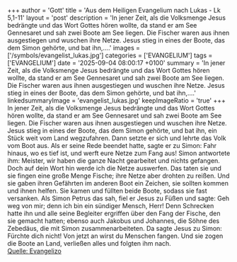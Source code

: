 +++
author = 'Gott'
title = 'Aus dem Heiligen Evangelium nach Lukas - Lk 5,1-11'
layout = 'post'
description = 'In jener Zeit, als die Volksmenge Jesus bedrängte und das Wort Gottes hören wollte, da stand er am See Gennesaret und sah zwei Boote am See liegen. Die Fischer waren aus ihnen ausgestiegen und wuschen ihre Netze. Jesus stieg in eines der Boote, das dem Simon gehörte, und bat ihn,....'
images = ['/symbols/evangelist_lukas.jpg']
categories = ['EVANGELIUM']
tags = ['EVANGELIUM']
date = '2025-09-04 08:00:17 +0100'
summary = 'In jener Zeit, als die Volksmenge Jesus bedrängte und das Wort Gottes hören wollte, da stand er am See Gennesaret und sah zwei Boote am See liegen. Die Fischer waren aus ihnen ausgestiegen und wuschen ihre Netze. Jesus stieg in eines der Boote, das dem Simon gehörte, und bat ihn,....'
linkedsummaryImage = 'evangelist_lukas.jpg'
keepImageRatio = 'true'
+++
In jener Zeit, als die Volksmenge Jesus bedrängte und das Wort Gottes hören wollte, da stand er am See Gennesaret
und sah zwei Boote am See liegen. Die Fischer waren aus ihnen ausgestiegen und wuschen ihre Netze.
Jesus stieg in eines der Boote, das dem Simon gehörte, und bat ihn, ein Stück weit vom Land wegzufahren.<!--more--> Dann setzte er sich und lehrte das Volk vom Boot aus.
Als er seine Rede beendet hatte, sagte er zu Simon: Fahr hinaus, wo es tief ist, und werft eure Netze zum Fang aus!
Simon antwortete ihm: Meister, wir haben die ganze Nacht gearbeitet und nichts gefangen. Doch auf dein Wort hin werde ich die Netze auswerfen.
Das taten sie und sie fingen eine große Menge Fische; ihre Netze aber drohten zu reißen.
Und sie gaben ihren Gefährten im anderen Boot ein Zeichen, sie sollten kommen und ihnen helfen. Sie kamen und füllten beide Boote, sodass sie fast versanken.
Als Simon Petrus das sah, fiel er Jesus zu Füßen und sagte: Geh weg von mir; denn ich bin ein sündiger Mensch, Herr!
Denn Schrecken hatte ihn und alle seine Begleiter ergriffen über den Fang der Fische, den sie gemacht hatten;
ebenso auch Jakobus und Johannes, die Söhne des Zebedäus, die mit Simon zusammenarbeiteten. Da sagte Jesus zu Simon: Fürchte dich nicht! Von jetzt an wirst du Menschen fangen.
Und sie zogen die Boote an Land, verließen alles und folgten ihm nach.<br> [Quelle: Evangelizo](https://evangeliumtagfuertag.org/DE/gospel)